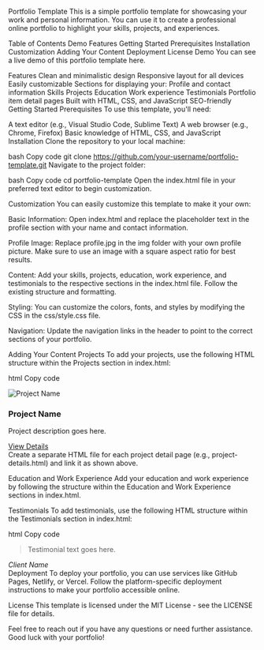 Portfolio Template
This is a simple portfolio template for showcasing your work and personal information. You can use it to create a professional online portfolio to highlight your skills, projects, and experiences.

Table of Contents
Demo
Features
Getting Started
Prerequisites
Installation
Customization
Adding Your Content
Deployment
License
Demo
You can see a live demo of this portfolio template here.

Features
Clean and minimalistic design
Responsive layout for all devices
Easily customizable
Sections for displaying your:
Profile and contact information
Skills
Projects
Education
Work experience
Testimonials
Portfolio item detail pages
Built with HTML, CSS, and JavaScript
SEO-friendly
Getting Started
Prerequisites
To use this template, you'll need:

A text editor (e.g., Visual Studio Code, Sublime Text)
A web browser (e.g., Chrome, Firefox)
Basic knowledge of HTML, CSS, and JavaScript
Installation
Clone the repository to your local machine:

bash
Copy code
git clone https://github.com/your-username/portfolio-template.git
Navigate to the project folder:

bash
Copy code
cd portfolio-template
Open the index.html file in your preferred text editor to begin customization.

Customization
You can easily customize this template to make it your own:

Basic Information: Open index.html and replace the placeholder text in the profile section with your name and contact information.

Profile Image: Replace profile.jpg in the img folder with your own profile picture. Make sure to use an image with a square aspect ratio for best results.

Content: Add your skills, projects, education, work experience, and testimonials to the respective sections in the index.html file. Follow the existing structure and formatting.

Styling: You can customize the colors, fonts, and styles by modifying the CSS in the css/style.css file.

Navigation: Update the navigation links in the header to point to the correct sections of your portfolio.

Adding Your Content
Projects
To add your projects, use the following HTML structure within the Projects section in index.html:

html
Copy code
<div class="project">
  <img src="path-to-your-project-image.jpg" alt="Project Name">
  <h3>Project Name</h3>
  <p>Project description goes here.</p>
  <a href="project-details.html">View Details</a>
</div>
Create a separate HTML file for each project detail page (e.g., project-details.html) and link it as shown above.

Education and Work Experience
Add your education and work experience by following the structure within the Education and Work Experience sections in index.html.

Testimonials
To add testimonials, use the following HTML structure within the Testimonials section in index.html:

html
Copy code
<div class="testimonial">
  <blockquote>
    Testimonial text goes here.
  </blockquote>
  <cite>Client Name</cite>
</div>
Deployment
To deploy your portfolio, you can use services like GitHub Pages, Netlify, or Vercel. Follow the platform-specific deployment instructions to make your portfolio accessible online.

License
This template is licensed under the MIT License - see the LICENSE file for details.

Feel free to reach out if you have any questions or need further assistance. Good luck with your portfolio!
